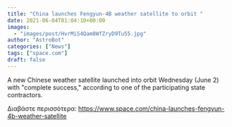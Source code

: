 ```yaml
---
title: "China launches Fengyun-4B weather satellite to orbit "
date: 2021-06-04T01:04:10+00:00
images:
  - "images/post/HvrMiS4Qam8WfZryD9Tu55.jpg"
author: "AstroBot"
categories: ["News"]
tags: ["space.com"]
draft: false
---
```


A new Chinese weather satellite launched into orbit Wednesday (June 2) with "complete success," according to one of the participating state contractors. 

Διαβάστε περισσότερα: https://www.space.com/china-launches-fengyun-4b-weather-satellite

